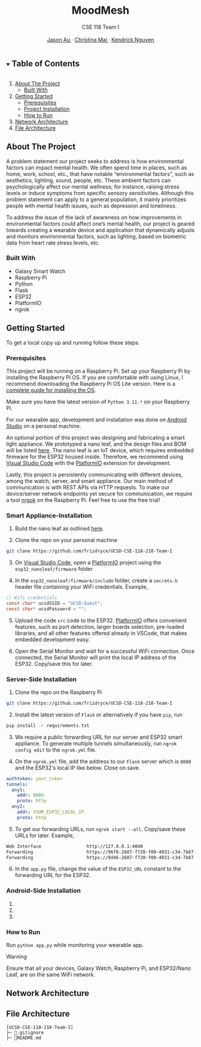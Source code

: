 <!------------------------------------------ TITLE BLOCK --------------------------------------------------------------->
<h1 align="center"> MoodMesh </h1>

<p align="center">
    CSE 118 Team I
    <br /> <br />
    <a href="https://github.com/friidryce"> Jason Au </a>
    ·
    <a href="https://github.com/cstarrynight"> Christina Mai </a>
    ·
    <a href="https://github.com/kendrick010"> Kendrick Nguyen </a>
</p>


<!------------------------------------------ TABLE OF CONTENTS ---------------------------------------------------------->
<details open="open">
  <summary><h2 style="display: inline-block"> Table of Contents </h2></summary>
  <ol>
    <li>
      <a href="#about-the-project"> About The Project </a>
      <ul>
        <li><a href="#built-with"> Built With </a></li>
      </ul>
    </li>
    <li>
      <a href="#getting-started"> Getting Started </a>
      <ul>
        <li><a href="#prerequisites"> Prerequisites </a></li>
        <li><a href="#project-installation"> Project Installation </a></li>
        <li><a href="#how-to-run"> How to Run </a></li>
      </ul>
    </li>
    <li><a href="#network-architecture"> Network Architecture </a></li>
    <li><a href="#file-architecture"> File Architecture </a></li>
  </ol>
</details>


<!------------------------------------------ About The Project ---------------------------------------------------------->
## About The Project

A problem statement our project seeks to address is how environmental factors can impact mental health. We often spend time in places, such as home, work, school, etc., that have notable “environmental factors”, such as aesthetics, lighting, sound, people, etc. These ambient factors can psychologically affect our mental wellness; for instance, raising stress levels or induce symptoms from specific sensory sensitivities. Although this problem statement can apply to a general population, it mainly prioritizes people with mental health issues, such as depression and loneliness. 

To address the issue of the lack of awareness on how improvements in environmental factors could affect one’s mental health, our project is geared towards creating a wearable device and application that dynamically adjusts and monitors environmental factors, such as lighting, based on biometric data from heart rate stress levels, etc.

### Built With
- Galaxy Smart Watch
- Raspberry Pi
- Python
- Flask
- ESP32
- PlatformIO
- ngrok

<!------------------------------------------ Getting Started ---------------------------------------------------------->
## Getting Started

To get a local copy up and running follow these steps.

### Prerequisites

This project will be running on a Raspberry Pi. Set up your Raspberry Pi by installing the Raspberry Pi OS. If you are comfortable with using Linux, I recommend downloading the Raspberry Pi OS Lite version. Here is a [complete guide for installing the OS](https://projects.raspberrypi.org/en/projects/raspberry-pi-setting-up).

Make sure you have the latest version of `Python 3.11.*` on your Raspberry Pi. 

For our wearable app, development and installation was done on [Android Studio](https://developer.android.com/studio) on a personal machine.

An optional portion of this project was designing and fabricating a smart light appliance. We prototyped a nano leaf, and the design files and BOM will be listed [here](smart_devices/README.md). The nano leaf is an IoT device, which requires embedded firmware for the ESP32 housed inside. Therefore, we recommend using [Visual Studio Code](https://code.visualstudio.com/) with the [PlatformIO](https://platformio.org/) extension for development.

Lastly, this project is persistently communicating with different devices, among the watch, server, and smart appliance. Our main method of communication is with REST APIs via HTTP requests. To make our device/server network endpoints yet secure for communication, we require a tool [nrgok](https://ngrok.com/) on the Raspberry Pi. Feel free to use the free trial!

### Smart Appliance-Installation

1. Build the nano leaf as outlined [here](smart_devices/README.md).

2. Clone the repo on your personal machine
```bash
git clone https://github.com/friidryce/UCSD-CSE-118-218-Team-I
```

3. On [Visual Studio Code](https://code.visualstudio.com/), open a [PlatformIO](https://platformio.org/) project using the `esp32_nanoleaf/firmware` folder.

4. In the `esp32_nanoleaf/firmware/include` folder, create a `secrets.h` header file containing your WiFi credentials. Example,
```c
// Wifi credentials
const char* ucsdSSID = "UCSD-Guest";
const char* ucsdPassword = "";
```

5. Upload the code `src` code to the ESP32. [PlatformIO](https://platformio.org/) offers convenient features, such as port detection, larger boards selection, pre-loaded libraries, and all other features offered already in VSCode, that makes embedded development easy.

6. Open the Serial Monitor and wait for a successful WiFi connection. Once connected, the Serial Monitor will print the local IP address of the ESP32. Copy/save this for later.

### Server-Side Installation

1. Clone the repo on the Raspberry Pi
```bash
git clone https://github.com/friidryce/UCSD-CSE-118-218-Team-I
```

2. Install the latest version of `Flask` or alternatively if you have `pip`, run
```bash
pip install -r requirements.txt
```

3. We require a public forwarding URL for our server and ESP32 smart appliance. To generate multiple tunnels simultaneously, run `ngrok config edit` to the `ngrok.yml` file.

4. On the `ngrok.yml` file, add the address to our `Flask` server which is `8080` and the ESP32's local IP like below. Close on save.
```yaml
authtoken: your_token
tunnels:
  any1:
    addr: 8080
    proto: http    
  any2:
    addr: YOUR_ESP32_LOCAL_IP
    proto: http
```

5. To get our forwarding URLs, run `ngrok start --all`. Copy/save these URLs for later. Example, 
```bash                                                                                                                                      
Web Interface                 http://127.0.0.1:4040                                                                                                                     
Forwarding                    https://96f6-2607-f720-f00-4031-c34-7b87-c01c-b3db.ngrok-free.app -> http://192.168.0.71:80                                               
Forwarding                    https://9d46-2607-f720-f00-4031-c34-7b87-c01c-b3db.ngrok-free.app -> http://localhost:8080                                                
```

6. In the `app.py` file, change the value of the `ESP32_URL` constant to the forwarding URL for the ESP32.

### Android-Side Installation

1. 

2. 

3.

### How to Run

Run `python app.py` while monitoring your wearable app. 

> [!Warning]  
> Ensure that all your devices, Galaxy Watch, Raspberry Pi, and ESP32/Nano Leaf, are on the same WiFi network.

<!------------------------------------------ Network Architecture  ---------------------------------------------------------->
## Network Architecture


<!------------------------------------------ File Architecture  ---------------------------------------------------------->
## File Architecture
```
[UCSD-CSE-118-218-Team-I]
├─ 📄.gitignore
├─ 📄README.md
```

